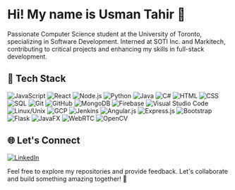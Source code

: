 # Hi! My name is Usman Tahir 👋

Passionate Computer Science student at the University of Toronto, specializing in Software Development. Interned at SOTI Inc. and Markitech, contributing to critical projects and enhancing my skills in full-stack development.

## 🤖 Tech Stack
![JavaScript](https://img.shields.io/badge/JavaScript-F7DF1E?style=flat-square&logo=javascript&logoColor=black)
![React](https://img.shields.io/badge/React-61DAFB?style=flat-square&logo=react&logoColor=black)
![Node.js](https://img.shields.io/badge/Node.js-339933?style=flat-square&logo=node.js&logoColor=white)
![Python](https://img.shields.io/badge/Python-3776AB?style=flat-square&logo=python&logoColor=white)
![Java](https://img.shields.io/badge/Java-007396?style=flat-square&logo=java&logoColor=white)
![C#](https://img.shields.io/badge/C%23-239120?style=flat-square&logo=c-sharp&logoColor=white)
![HTML](https://img.shields.io/badge/HTML5-E34F26?style=flat-square&logo=html5&logoColor=white)
![CSS](https://img.shields.io/badge/CSS3-1572B6?style=flat-square&logo=css3&logoColor=white)
![SQL](https://img.shields.io/badge/SQL-4479A1?style=flat-square&logo=sql&logoColor=white)
![Git](https://img.shields.io/badge/Git-F05032?style=flat-square&logo=git&logoColor=white)
![GitHub](https://img.shields.io/badge/GitHub-181717?style=flat-square&logo=github&logoColor=white)
![MongoDB](https://img.shields.io/badge/MongoDB-47A248?style=flat-square&logo=mongodb&logoColor=white)
![Firebase](https://img.shields.io/badge/Firebase-FFCA28?style=flat-square&logo=firebase&logoColor=black)
![Visual Studio Code](https://img.shields.io/badge/VS_Code-007ACC?style=flat-square&logo=visual-studio-code&logoColor=white)
![Linux/Unix](https://img.shields.io/badge/Linux-003366?style=flat-square&logo=linux&logoColor=white)
![GCP](https://img.shields.io/badge/GCP-4285F4?style=flat-square&logo=google-cloud&logoColor=white)
![Jenkins](https://img.shields.io/badge/Jenkins-D24939?style=flat-square&logo=jenkins&logoColor=white)
![Angular.js](https://img.shields.io/badge/Angular.js-E23237?style=flat-square&logo=angularjs&logoColor=white)
![Express.js](https://img.shields.io/badge/Express.js-000000?style=flat-square&logo=express&logoColor=white)
![Bootstrap](https://img.shields.io/badge/Bootstrap-563D7C?style=flat-square&logo=bootstrap&logoColor=white)
![Flask](https://img.shields.io/badge/Flask-000000?style=flat-square&logo=flask&logoColor=white)
![JavaFX](https://img.shields.io/badge/JavaFX-5382A1?style=flat-square&logo=java&logoColor=white)
![WebRTC](https://img.shields.io/badge/WebRTC-333333?style=flat-square&logo=webrtc&logoColor=white)
![OpenCV](https://img.shields.io/badge/OpenCV-5C3EE8?style=flat-square&logo=opencv&logoColor=white)

## 🌐 Let's Connect
[![LinkedIn](https://img.shields.io/badge/LinkedIn-0077B5?style=flat-square&logo=linkedin&logoColor=white)](https://linkedin.com/in/usmantahir7)

Feel free to explore my repositories and provide feedback. Let's collaborate and build something amazing together! 🚀
